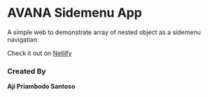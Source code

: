 # AVANA Sidemenu App

A simple web to demonstrate array of nested object as a sidemenu navigatian.

Check it out on [Netlify](http://) 


### Created By

**Aji Priambodo Santoso**
